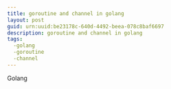```yaml
---
title: goroutine and channel in golang
layout: post
guid: urn:uuid:be23178c-640d-4492-beea-078c8baf6697
description: goroutine and channel in golang
tags:
  -golang
  -goroutine
  -channel
---
```



Golang
